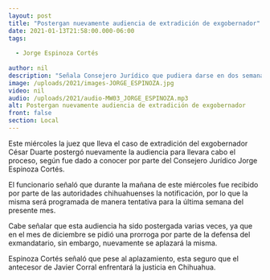 ```yaml
---
layout: post
title: "Postergan nuevamente audiencia de extradición de exgobernador"
date: 2021-01-13T21:58:00.000-06:00
tags:
  
  - Jorge Espinoza Cortés
  
author: nil
description: "Señala Consejero Jurídico que pudiera darse en dos semanas."
image: /uploads/2021/images-JORGE_ESPINOZA.jpg
video: nil
audio: /uploads/2021/audio-MW03_JORGE_ESPINOZA.mp3
alt: Postergan nuevamente audiencia de extradición de exgobernador
front: false
section: Local
---
```


Este miércoles la juez que lleva el caso de extradición del exgobernador César Duarte postergó nuevamente la audiencia para llevara cabo el proceso, según fue dado a conocer por parte del Consejero Jurídico Jorge Espinoza Cortés.

El funcionario señaló que durante la mañana de este miércoles fue recibido por parte de las autoridades chihuahuenses la notificación, por lo que la misma será programada de manera tentativa para la última semana del presente mes.

Cabe señalar que esta audiencia ha sido postergada varias veces, ya que en el mes de diciembre se pidió una prorroga por parte de la defensa del exmandatario, sin embargo, nuevamente se aplazará la misma.

Espinoza Cortés señaló que pese al aplazamiento, esta seguro que el antecesor de Javier Corral enfrentará la justicia en Chihuahua.